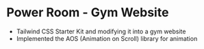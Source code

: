 # Power Room - Gym Website

- Tailwind CSS Starter Kit and modifying it into a gym website
- Implemented the AOS (Animation on Scroll) library for animation
